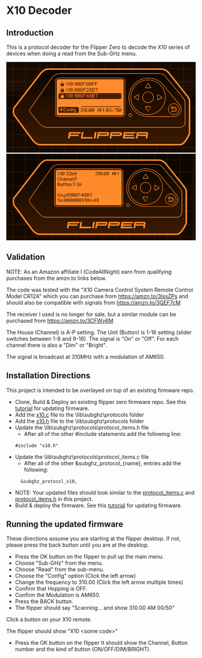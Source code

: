 # X10 Decoder
## Introduction
This is a protocol decoder for the Flipper Zero to decode the X10 series of devices when doing a read from the Sub-GHz menu.  

![Capture of x10 codes](./x10-codes.png)
![Details of x10 code](./x10-details.png)

## Validation
NOTE: As an Amazon affiliate I (CodeAllNight) earn from qualifying purchases from the amzn.to links below. 

The code was tested with the "X10 Camera Control System Remote Control Model CR12A" which you can purchase from
https://amzn.to/3issZPs and should also be compatible with signals from https://amzn.to/3QEF7cM 

The receiver I used is no longer for sale, but a similar module can be purchased from https://amzn.to/3CFWy6M 

The House (Channel) is A-P setting.
The Unit (Button) is 1-16 setting (slider switches between 1-8 and 9-16).
The signal is "On" or "Off".  For each channel there is also a "Dim" or "Bright".

The signal is broadcast at 310MHz with a modulation of AM650.


## Installation Directions
This project is intended to be overlayed on top of an existing firmware repo.
- Clone, Build & Deploy an existing flipper zero firmware repo.  See this [tutorial](/firmware/updating/README.md) for updating firmware.
- Add the [x10.c](./x10.c) file to the \lib\subghz\protocols folder
- Add the [x10.h](./x10.h) file to the \lib\subghz\protocols folder
- Update the  \lib\subghz\protocols\protocol_items.h file
  - After all of the other #include statements add the following line:
  ```
  #include "x10.h"
  ```
- Update the  \lib\subghz\protocols\protocol_items.c file
  - After all of the other &subghz_protocol_{name}, entries add the following:
  ```
    &subghz_protocol_x10,
  ```
- NOTE: Your updated files should look similar to the [protocol_items.c](./protocol_items.c) and [protocol_items.h](./protocol_items.h) in this project.
- Build & deploy the firmware.  See this [tutorial](/firmware/updating/README.md) for updating firmware.


## Running the updated firmware
These directions assume you are starting at the flipper desktop.  If not, please press the back button until you are at the desktop.

- Press the OK button on the flipper to pull up the main menu.
- Choose "Sub-GHz" from the menu.
- Choose "Read" from the sub-menu.
- Choose the "Config" option (Click the left arrow)
- Change the frequency to 310.00  (Click the left arrow multiple times)
- Confirm that Hopping is OFF.
- Confirm the Modulation is AM650.
- Press the BACK button.
- The flipper should say "Scanning... and show 310.00 AM 00/50"

Click a button on your X10 remote.

The flipper should show "X10 &lt;some code&gt;"
- Press the OK button on the flipper
It should show the Channel, Button number and the kind of button (ON/OFF/DIM/BRIGHT).